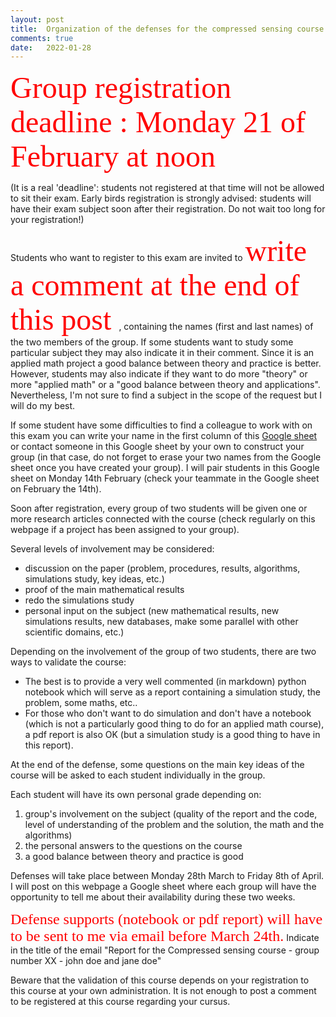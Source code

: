 ```yaml
---
layout: post
title:  Organization of the defenses for the compressed sensing course -- year 2022.
comments: true
date:   2022-01-28
---
```

 <!--  <font face="verdana" size='8' color='red'> Planning des soutenances</font>  -->

 <!-- [<center><font face="verdana" size='8' color='blue'> ici </font></center>](/assets/planning_soutenance_cs_19_20.pdf) -->
 
<!-- 

 <font face="verdana" size='8' color='red'> Liste of projects proposés</font> 

[<center><font face="verdana" size='8' color='blue'> ici </font></center>](/assets/liste_projets_20_21.pdf) -->


<font face="verdana" size='8' color='red'> Group registration deadline : Monday 21 of February at noon</font>

<!-- We now have to organize the defenses of the projects. Please first check your group number [here](/assets/organisation_soutenance_cs_20_21_1.pdf). Then, fill the following table with your availability. Each slot is 30 minutes long. Check the availability of your teammate before filling the table.

<font face="verdana" size='8' color='red'> Schedule of the project defense</font> 
[<center><font face="verdana" size='8' color='blue'> here </font></center>](https://docs.google.com/spreadsheets/d/1DoX1R7PkILbzTvW7tUvA6NYKQHE0zi37aMiIbbAko2A/edit?usp=sharing) -->
<!-- 
<font face="verdana" size='8' color='red'> Schedule of the defenses is now available </font> 
[<center><font face="verdana" size='8' color='blue'> here </font></center>](/assets/planning_soutenance_cs_20_21.pdf) -->



(It is a real 'deadline': students not registered at that time will not be allowed to sit their exam. Early birds registration is strongly advised: students will have their exam subject soon after their registration. Do not wait too long for your registration!)

Students who want to register to this exam are invited to <font face="verdana" size='8' color='red'> write a comment at the end of this post </font>, containing the names (first and last names) of the two members of the group. If some students want to study some particular subject they may also indicate it in their comment. Since it is an applied math project a good balance between theory and practice is better. However, students may also indicate if they want to do more "theory" or more "applied math" or a "good balance between theory and applications". Nevertheless, I'm not sure to find a subject in the scope of the request but I will do my best. 

If some student have some difficulties to find a colleague to work with on this exam you can write your name in the first column of this [Google sheet](https://docs.google.com/spreadsheets/d/1kKdArXOpqIXzLfURuOK65Jcb8moGKbrVvlx9M7l_2E4/edit?usp=sharing) or contact someone in this Google sheet by your own to construct your group (in that case,  do not forget to erase your two names from the Google sheet once you have created your group). I will pair students in this Google sheet on Monday 14th February (check your teammate in the Google sheet on February the 14th).


Soon after registration, every group of two students will be given one or more research articles connected with the course (check regularly on this webpage if a project has been assigned to your group). 

Several levels of involvement may be considered:

* discussion on the paper (problem, procedures, results, algorithms, simulations study, key ideas, etc.)
* proof of the main mathematical results
* redo the simulations study
* personal input on the subject (new mathematical results, new simulations results, new databases, make some parallel with other scientific domains, etc.)

Depending on the involvement of the group of two students, there are two ways to validate the course:

* The best is to provide a very well commented (in markdown) python notebook which will serve as a report containing a simulation study, the problem, some maths, etc..
* For those who don't want to do simulation and don't have a notebook (which is not a particularly good thing to do for an applied math course), a pdf report is also OK (but a simulation study is a good thing to have in this report).

At the end of the defense, some questions on the main key ideas of the course will be asked to each student individually in the group.

Each student will have its own personal grade depending on:
1. group's involvement on the subject (quality of the report and the code, level of understanding of the problem and the solution, the math and the algorithms)
2. the personal answers to the questions on the course
3. a good balance between theory and practice is good



Defenses will take place between Monday 28th March to Friday 8th of April. I will post on this webpage a Google sheet where each group will have the opportunity to tell me about their availability during these two weeks.

<font face="verdana" size='5' color='red'>Defense supports (notebook or pdf report) will have to be sent to me via email before March 24th.</font> Indicate in the title of the email "Report for the Compressed sensing course - group number XX - john doe and jane doe" 

Beware that the validation of this course depends on your registration to this course at your own administration. It is not enough to post a comment to be registered at this course regarding your cursus.




 